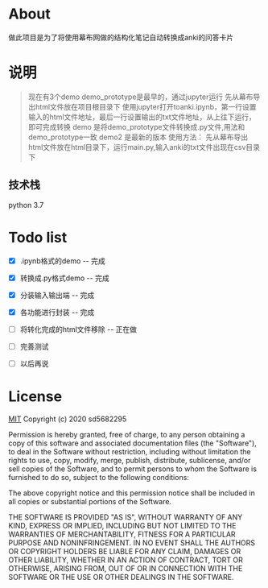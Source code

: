 # About

做此项目是为了将使用幕布网做的结构化笔记自动转换成anki的问答卡片


# 说明

>  现在有3个demo
> demo_prototype是最早的，通过jupyter运行
> 先从幕布导出html文件放在项目根目录下
> 使用jupyter打开toanki.ipynb，第一行设置输入的html文件地址，最后一行设置输出的txt文件地址，从上往下运行，即可完成转换
> demo 是将demo_prototype文件转换成.py文件,用法和demo_prototype一致
> demo2  是最新的版本
> 使用方法：
> 先从幕布导出html文件放在html目录下，运行main.py,输入anki的txt文件出现在csv目录下




## 技术栈

python 3.7



# Todo list

- [x] .ipynb格式的demo -- 完成
- [x] 转换成.py格式demo -- 完成
- [x] 分装输入输出端 -- 完成 
- [x] 各功能进行封装 -- 完成
- [ ] 将转化完成的html文件移除 -- 正在做
- [ ] 完善测试
- [ ] 以后再说


# License 

[MIT](https://opensource.org/licenses/MIT)
Copyright (c) 2020 sd5682295

Permission is hereby granted, free of charge, to any person obtaining a copy
of this software and associated documentation files (the "Software"), to deal
in the Software without restriction, including without limitation the rights
to use, copy, modify, merge, publish, distribute, sublicense, and/or sell
copies of the Software, and to permit persons to whom the Software is
furnished to do so, subject to the following conditions:

The above copyright notice and this permission notice shall be included in all
copies or substantial portions of the Software.

THE SOFTWARE IS PROVIDED "AS IS", WITHOUT WARRANTY OF ANY KIND, EXPRESS OR
IMPLIED, INCLUDING BUT NOT LIMITED TO THE WARRANTIES OF MERCHANTABILITY,
FITNESS FOR A PARTICULAR PURPOSE AND NONINFRINGEMENT. IN NO EVENT SHALL THE
AUTHORS OR COPYRIGHT HOLDERS BE LIABLE FOR ANY CLAIM, DAMAGES OR OTHER
LIABILITY, WHETHER IN AN ACTION OF CONTRACT, TORT OR OTHERWISE, ARISING FROM,
OUT OF OR IN CONNECTION WITH THE SOFTWARE OR THE USE OR OTHER DEALINGS IN THE
SOFTWARE.




